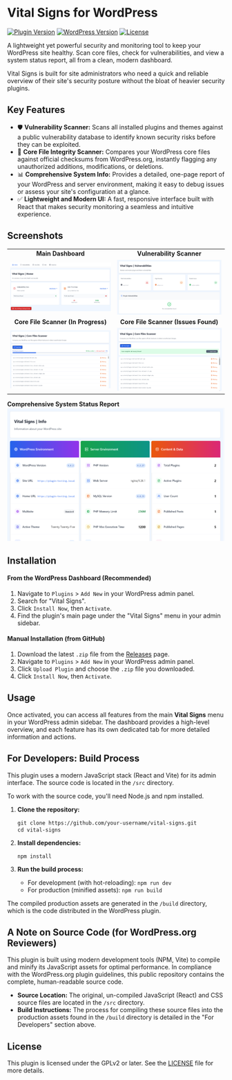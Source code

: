 # Vital Signs for WordPress

[![Plugin Version](https://img.shields.io/badge/version-1.0.0-blue.svg)](https://wordpress.org/plugins/vital-signs)
[![WordPress Version](https://img.shields.io/badge/WordPress-5.8+-brightgreen.svg)](https://wordpress.org)
[![License](https://img.shields.io/badge/license-GPL--2.0%2B-blue.svg)](https://www.gnu.org/licenses/gpl-2.0.html)

A lightweight yet powerful security and monitoring tool to keep your WordPress site healthy. Scan core files, check for vulnerabilities, and view a system status report, all from a clean, modern dashboard.

Vital Signs is built for site administrators who need a quick and reliable overview of their site's security posture without the bloat of heavier security plugins.

## Key Features

*   🛡️ **Vulnerability Scanner:** Scans all installed plugins and themes against a public vulnerability database to identify known security risks before they can be exploited.
*   📂 **Core File Integrity Scanner:** Compares your WordPress core files against official checksums from WordPress.org, instantly flagging any unauthorized additions, modifications, or deletions.
*   📊 **Comprehensive System Info:** Provides a detailed, one-page report of your WordPress and server environment, making it easy to debug issues or assess your site's configuration at a glance.
*   ✅ **Lightweight and Modern UI:** A fast, responsive interface built with React that makes security monitoring a seamless and intuitive experience.

## Screenshots

<table>
  <tr>
    <td align="center"><strong>Main Dashboard</strong></td>
    <td align="center"><strong>Vulnerability Scanner</strong></td>
  </tr>
  <tr>
    <td><img src="screenshots/1-dashboard.png" alt="The main dashboard showing an overview of all security checks."></td>
    <td><img src="screenshots/4-vulnerability-scanner.png" alt="The Vulnerability Scanner results for plugins and themes."></td>
  </tr>
  <tr>
    <td align="center"><strong>Core File Scanner (In Progress)</strong></td>
    <td align="center"><strong>Core File Scanner (Issues Found)</strong></td>
  </tr>
  <tr>
    <td><img src="screenshots/2-core-scanner-progress.png" alt="The Core File Scanner in action showing progress and results."></td>
    <td><img src="screenshots/3-core-scanner-issues.png" alt="The detailed list of issues found by the Core File Scanner."></td>
  </tr>
</table>

**Comprehensive System Status Report**
<img src="screenshots/5-system-info.png" alt="The comprehensive System Status report.">

## Installation

#### From the WordPress Dashboard (Recommended)

1.  Navigate to `Plugins` > `Add New` in your WordPress admin panel.
2.  Search for "Vital Signs".
3.  Click `Install Now`, then `Activate`.
4.  Find the plugin's main page under the "Vital Signs" menu in your admin sidebar.

#### Manual Installation (from GitHub)

1.  Download the latest `.zip` file from the [Releases](https://github.com/your-username/vital-signs/releases) page.
2.  Navigate to `Plugins` > `Add New` in your WordPress admin panel.
3.  Click `Upload Plugin` and choose the `.zip` file you downloaded.
4.  Click `Install Now`, then `Activate`.

## Usage

Once activated, you can access all features from the main **Vital Signs** menu in your WordPress admin sidebar. The dashboard provides a high-level overview, and each feature has its own dedicated tab for more detailed information and actions.

## For Developers: Build Process

This plugin uses a modern JavaScript stack (React and Vite) for its admin interface. The source code is located in the `/src` directory.

To work with the source code, you'll need Node.js and npm installed.

1.  **Clone the repository:**
    ```shell
    git clone https://github.com/your-username/vital-signs.git
    cd vital-signs
    ```

2.  **Install dependencies:**
    ```shell
    npm install
    ```

3.  **Run the build process:**
    *   For development (with hot-reloading): `npm run dev`
    *   For production (minified assets): `npm run build`

The compiled production assets are generated in the `/build` directory, which is the code distributed in the WordPress plugin.

## A Note on Source Code (for WordPress.org Reviewers)

This plugin is built using modern development tools (NPM, Vite) to compile and minify its JavaScript assets for optimal performance. In compliance with the WordPress.org plugin guidelines, this public repository contains the complete, human-readable source code.

*   **Source Location:** The original, un-compiled JavaScript (React) and CSS source files are located in the `/src` directory.
*   **Build Instructions:** The process for compiling these source files into the production assets found in the `/build` directory is detailed in the "For Developers" section above.

## License

This plugin is licensed under the GPLv2 or later.
See the [LICENSE](LICENSE) file for more details.